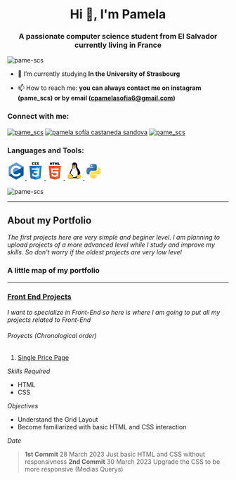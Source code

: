 <h1 align="center">Hi 👋, I'm Pamela</h1>
<h3 align="center">A passionate computer science student from El Salvador currently living in France</h3>

<p align="left"> <img src="https://komarev.com/ghpvc/?username=pame-scs&label=Profile%20views&color=0e75b6&style=flat" alt="pame-scs" /> </p>

- 🌱 I’m currently studying **In the University of Strasbourg**

- 📫 How to reach me: **you can always contact me on instagram (pame_scs) or by email (cpamelasofia6@gmail.com)**

<h3 align="left">Connect with me:</h3>
<p align="left">
<a href="https://twitter.com/pame_scs" target="blank"><img align="center" src="https://raw.githubusercontent.com/rahuldkjain/github-profile-readme-generator/master/src/images/icons/Social/twitter.svg" alt="pame_scs" height="30" width="40" /></a>
<a href="https://linkedin.com/in/pamela sofía castaneda sandova" target="blank"><img align="center" src="https://raw.githubusercontent.com/rahuldkjain/github-profile-readme-generator/master/src/images/icons/Social/linked-in-alt.svg" alt="pamela sofía castaneda sandova" height="30" width="40" /></a>
<a href="https://instagram.com/pame_scs" target="blank"><img align="center" src="https://raw.githubusercontent.com/rahuldkjain/github-profile-readme-generator/master/src/images/icons/Social/instagram.svg" alt="pame_scs" height="30" width="40" /></a>
</p>

<h3 align="left">Languages and Tools:</h3>
<p align="left"> <a href="https://www.cprogramming.com/" target="_blank" rel="noreferrer"> <img src="https://raw.githubusercontent.com/devicons/devicon/master/icons/c/c-original.svg" alt="c" width="40" height="40"/> </a> <a href="https://www.w3schools.com/css/" target="_blank" rel="noreferrer"> <img src="https://raw.githubusercontent.com/devicons/devicon/master/icons/css3/css3-original-wordmark.svg" alt="css3" width="40" height="40"/> </a> <a href="https://www.w3.org/html/" target="_blank" rel="noreferrer"> <img src="https://raw.githubusercontent.com/devicons/devicon/master/icons/html5/html5-original-wordmark.svg" alt="html5" width="40" height="40"/> </a> <a href="https://www.linux.org/" target="_blank" rel="noreferrer"> <img src="https://raw.githubusercontent.com/devicons/devicon/master/icons/linux/linux-original.svg" alt="linux" width="40" height="40"/> </a> <a href="https://www.python.org" target="_blank" rel="noreferrer"> <img src="https://raw.githubusercontent.com/devicons/devicon/master/icons/python/python-original.svg" alt="python" width="40" height="40"/> </a> </p>

<p><img align="center" src="https://github-readme-streak-stats.herokuapp.com/?user=pame-scs&" alt="pame-scs" /></p>

------------

## About my Portfolio

*The first projects here are very simple and beginer level. I am planning to upload projects of a more advanced level while I study and improve my skills. So don't worry if the oldest projects are very low level*

### A little map of my portfolio

------------

### [Front End Projects][1]
[1]: https://github.com/pame-scs/pame-scs/tree/Portfolio/Front%20End 
*I want to specialize in Front-End so here is where I am going to put all my projects related to Front-End*

###### Proyects (Chronological order)
1. [Single Price Page][2]

[2]: https://github.com/pame-scs/pame-scs/tree/Portfolio/Front%20End/Single_Price_Page
*Skills Required*
- HTML
- CSS

*Objectives*
- Understand the Grid Layout
- Become familiarized with basic HTML and CSS interaction

*Date*
> **1st Commit** 28 March 2023
Just basic HTML and CSS without responsivness
> **2nd Commit** 30 March 2023
Upgrade the CSS to be more responsive (Medias Querys)
